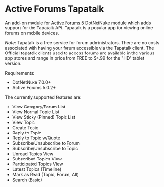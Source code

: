 Active Forums Tapatalk
====================

An add-on module for [Active Forums 5](https://github.com/jbrunken/ActiveForums) DotNetNuke module which adds support for the Tapatalk API. Tapatalk is a popular app for viewing online forums on mobile devices.

*Note:* Tapatalk is a free service for forum administrators. There are no costs associated with having your forum accessible via the Tapatalk client. The Official tapatalk clients used to access forums are available in the various app stores and range in price from FREE to $4.99 for the "HD" tablet version. 

Requirements:

- DotNetNuke 7.0.0+
- Active Forums 5.0.2+

The currently supported features are:

- View Category/Forum List
- View Normal Topic List
- View Sticky (Pinned) Topic List
- View Topic
- Create Topic
- Reply to Topic
- Reply to Topic w/Quote
- Subscribe/Unsubscribe to Forum
- Subscribe/Unsubscribe to Topic
- Unread Topics View
- Subscribed Topics View
- Participated Topics View
- Latest Topics (Timeline)
- Mark as Read (Topic, Forum, All)
- Search (Basic)
